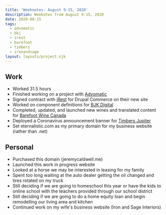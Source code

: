 ```yaml
---
title: 'Weeknotes: August 9-15, 2020'
description: Weekotes from August 9-15, 2020
date: 2020-08-15
tags:
  - advomatic
  - bkj
  - irest
  - barefoot
  - timbers
  - ironandsage
layout: layouts/project.njk
---
```


## Work
- Worked 31.5 hours
- Finished working on a project with [Advomatic](https://www.advomatic.com)
- Signed contract with [iRest](https://www.irest.org) for Drupal Commerce on their new site
- Worked on component definitions for [BJK Digital](https://www.bkjdigital.com)
- Completed, updated, and launched new wines and translated content for [Barefoot Wine Canada](https://www.barefootwine.ca)
- Deployed a Coronavirus announcement banner for [Timbers Jupiter](https://www.timbersjupiter.com)
- Set eternalistic.com as my primary domain for my business website (rather than .net)

## Personal
- Purchased this domain (jeremycaldwell.me)
- Launched this work in progress website
- Looked at a horse we may be interested in leasing for my family
- Spent too long waiting at the auto dealer getting the oil changed and tires rotated on my truck
- Still deciding if we are going to homeschool this year or have the kids to online school with the teachers provided through our school district
- Still deciding if we are going to do a home equity loan and begin remodelling our living area and kitchen
- Continued work on my wife's business website (Iron and Sage Interiors)
